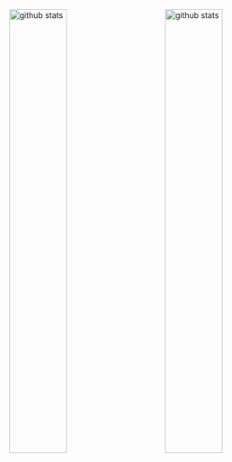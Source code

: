 <img src="https://github-readme-stats.vercel.app/api?username=LUNR-Dev&show_icons=true&theme=gotham" alt="github stats" width="45%" align="right"/>

<img src="https://github-readme-stats.vercel.app/api/top-langs/?username=LUNR-Dev&layout=compact" alt="github stats" width="45%" align="left"/>

